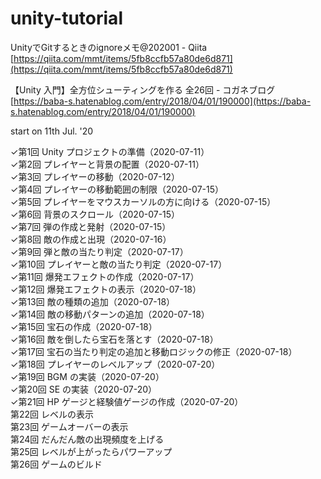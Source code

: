 # unity-tutorial
  
UnityでGitするときのignoreメモ@202001 - Qiita  
[https://qiita.com/mmt/items/5fb8ccfb57a80de6d871](https://qiita.com/mmt/items/5fb8ccfb57a80de6d871)  
  
【Unity 入門】全方位シューティングを作る 全26回 - コガネブログ  
[https://baba-s.hatenablog.com/entry/2018/04/01/190000](https://baba-s.hatenablog.com/entry/2018/04/01/190000)  
  
start on 11th Jul. '20  
<!--⋯ --> 
✓第1回 Unity プロジェクトの準備（2020-07-11）  
✓第2回 プレイヤーと背景の配置（2020-07-11）  
✓第3回 プレイヤーの移動（2020-07-12）  
✓第4回 プレイヤーの移動範囲の制限（2020-07-15）  
✓第5回 プレイヤーをマウスカーソルの方に向ける（2020-07-15）  
✓第6回 背景のスクロール（2020-07-15）  
✓第7回 弾の作成と発射（2020-07-15）  
✓第8回 敵の作成と出現（2020-07-16）  
✓第9回 弾と敵の当たり判定（2020-07-17）  
✓第10回 プレイヤーと敵の当たり判定（2020-07-17）  
✓第11回 爆発エフェクトの作成（2020-07-17）  
✓第12回 爆発エフェクトの表示（2020-07-18）  
✓第13回 敵の種類の追加（2020-07-18）  
✓第14回 敵の移動パターンの追加（2020-07-18）  
✓第15回 宝石の作成（2020-07-18）  
✓第16回 敵を倒したら宝石を落とす（2020-07-18）  
✓第17回 宝石の当たり判定の追加と移動ロジックの修正（2020-07-18）  
✓第18回 プレイヤーのレベルアップ（2020-07-20）  
✓第19回 BGM の実装（2020-07-20）  
✓第20回 SE の実装（2020-07-20）  
✓第21回 HP ゲージと経験値ゲージの作成（2020-07-20）  
第22回 レベルの表示  
第23回 ゲームオーバーの表示  
第24回 だんだん敵の出現頻度を上げる  
第25回 レベルが上がったらパワーアップ  
第26回 ゲームのビルド  
